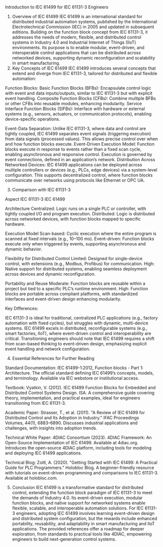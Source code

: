 Introduction to IEC 61499 for IEC 61131-3 Engineers
1. Overview of IEC 61499
IEC 61499 is an international standard for distributed industrial automation systems, published by the International Electrotechnical Commission (IEC) in 2005 and updated in subsequent editions. Building on the function block concept from IEC 61131-3, it addresses the needs of modern, flexible, and distributed control systems in Industry 4.0 and Industrial Internet of Things (IIoT) environments. Its purpose is to enable modular, event-driven, and interoperable control applications that can be distributed across networked devices, supporting dynamic reconfiguration and scalability in smart manufacturing.
2. Key Concepts of IEC 61499
IEC 61499 introduces several concepts that extend and diverge from IEC 61131-3, tailored for distributed and flexible automation:

Function Blocks:
Basic Function Blocks (BFBs): Encapsulate control logic with event and data inputs/outputs, similar to IEC 61131-3 but with explicit event handling.
Composite Function Blocks (CFBs): Combine multiple BFBs or other CFBs into reusable modules, enhancing modularity.
Service Interface Function Blocks (SIFBs): Interface with hardware or external systems (e.g., sensors, actuators, or communication protocols), enabling device-specific operations.


Event-Data Separation: Unlike IEC 61131-3, where data and control are tightly coupled, IEC 61499 separates event signals (triggering execution) from data signals (processed values). This allows precise control over when and how function blocks execute.
Event-Driven Execution Model: Function blocks execute in response to events rather than a fixed scan cycle, enabling asynchronous and responsive control. Execution is governed by event connections, defined in an application’s network.
Distribution Across Networked Devices: IEC 61499 applications can be deployed across multiple controllers or devices (e.g., PLCs, edge devices) via a system-level configuration. This supports decentralized control, where function blocks communicate over networks using protocols like Ethernet or OPC UA.

3. Comparison with IEC 61131-3



Aspect
IEC 61131-3
IEC 61499



Architecture
Centralized: Logic runs on a single PLC or controller, with tightly coupled I/O and program execution.
Distributed: Logic is distributed across networked devices, with function blocks mapped to specific hardware.


Execution Model
Scan-based: Cyclic execution where the entire program is scanned at fixed intervals (e.g., 10–100 ms).
Event-driven: Function blocks execute only when triggered by events, supporting asynchronous and dynamic behavior.


Flexibility for Distributed Control
Limited: Designed for single-device control, with extensions (e.g., Modbus, Profibus) for communication.
High: Native support for distributed systems, enabling seamless deployment across devices and dynamic reconfiguration.


Portability and Reuse
Moderate: Function blocks are reusable within a project but tied to a specific PLC’s runtime environment.
High: Function blocks are portable across compliant platforms, with standardized interfaces and event-driven design enhancing modularity.


Key Differences:

IEC 61131-3 is ideal for traditional, centralized PLC applications (e.g., factory automation with fixed cycles), but struggles with dynamic, multi-device systems.
IEC 61499 excels in distributed, reconfigurable systems (e.g., smart factories, IIoT), where event-driven control and interoperability are critical.
Transitioning engineers should note that IEC 61499 requires a shift from scan-based thinking to event-driven design, emphasizing explicit event handling and network configuration.

4. Essential References for Further Reading

Standard Documentation:
IEC 61499-1:2012, Function blocks - Part 1: Architecture. The official standard defining IEC 61499’s concepts, models, and terminology. Available via IEC webstore or institutional access.


Textbook:
Vyatkin, V. (2012). IEC 61499 Function Blocks for Embedded and Distributed Control Systems Design. ISA. A comprehensive guide covering theory, implementation, and practical examples, ideal for engineers transitioning from IEC 61131-3.


Academic Paper:
Strasser, T., et al. (2011). "A Review of IEC 61499 for Distributed Control and Its Adoption in Industry." IFAC Proceedings Volumes, 44(1), 6883–6890. Discusses industrial applications and challenges, with insights into adoption trends.


Technical White Paper:
4DIAC Consortium (2023). 4DIAC Framework: An Open-Source Implementation of IEC 61499. Available at 4diac.org. Introduces the open-source 4DIAC platform, including tools for modeling and deploying IEC 61499 applications.


Technical Blog:
Zoitl, A. (2020). "Getting Started with IEC 61499: A Practical Guide for PLC Programmers." Holobloc Blog. A beginner-friendly resource with tutorials on event-driven programming and comparisons to IEC 61131-3. Available at holobloc.com.



5. Conclusion
IEC 61499 is a transformative standard for distributed control, extending the function block paradigm of IEC 61131-3 to meet the demands of Industry 4.0. Its event-driven execution, modular function blocks, and native support for networked systems enable flexible, scalable, and interoperable automation solutions. For IEC 61131-3 engineers, adopting IEC 61499 involves learning event-driven design and distributed system configuration, but the rewards include enhanced portability, reusability, and adaptability in smart manufacturing and IIoT applications. The provided references offer a roadmap for deeper exploration, from standards to practical tools like 4DIAC, empowering engineers to build next-generation control systems.
